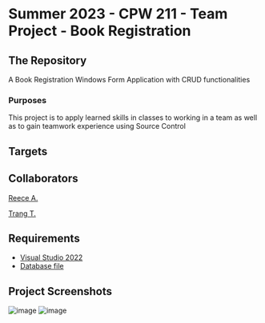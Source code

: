 # Summer 2023 - CPW 211 - Team Project - Book Registration

## The Repository
A Book Registration Windows Form Application with CRUD functionalities
### Purposes
This project is to apply learned skills in classes to working in a team as well as to gain teamwork experience using Source Control

## Targets

## Collaborators
[Reece A.](https://github.com/ReeceAtkins)

[Trang T.](https://github.com/trangtruongus)

## Requirements
- [Visual Studio 2022](https://visualstudio.microsoft.com/vs/community/)
- [Database file](https://github.com/ReeceAtkins/CPW211-BookRegistration/blob/master/BookRegistration.sql)

## Project Screenshots
![image](https://github.com/ReeceAtkins/CPW211-BookRegistration/assets/118577692/d216dc6e-54db-4520-a500-753e346879e3)
![image](https://github.com/ReeceAtkins/CPW211-BookRegistration/assets/118577692/d09f9fbc-bf57-403d-872f-d2b7dd184c49)
